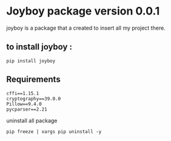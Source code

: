 # Joyboy package version 0.0.1

joyboy is a package that a created to insert all my project there.

## to install joyboy :
````
pip install joyboy
````




## Requirements

```
cffi==1.15.1
cryptography==39.0.0
Pillow==9.4.0
pycparser==2.21
```


uninstall all package 
````
pip freeze | xargs pip uninstall -y
````



